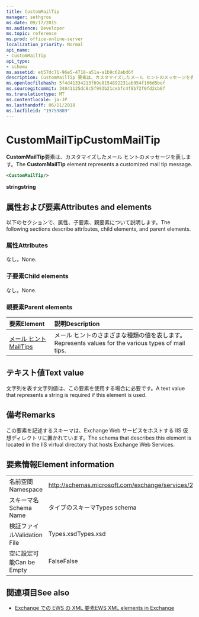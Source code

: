 ```yaml
---
title: CustomMailTip
manager: sethgros
ms.date: 09/17/2015
ms.audience: Developer
ms.topic: reference
ms.prod: office-online-server
localization_priority: Normal
api_name:
- CustomMailTip
api_type:
- schema
ms.assetid: eb57dc71-96e5-4718-a51a-a1b9c62abd6f
description: CustomMailTip 要素は、カスタマイズしたメール ヒントのメッセージを表します。
ms.openlocfilehash: 5f4d41334213f69e8154892231ab954f166d5bef
ms.sourcegitcommit: 34041125dc8c5f993b21cebfc4f8b72f0fd2cb6f
ms.translationtype: MT
ms.contentlocale: ja-JP
ms.lasthandoff: 06/11/2018
ms.locfileid: "19759889"
---
```

# <a name="custommailtip"></a><span data-ttu-id="87a47-103">CustomMailTip</span><span class="sxs-lookup"><span data-stu-id="87a47-103">CustomMailTip</span></span>

<span data-ttu-id="87a47-104">**CustomMailTip**要素は、カスタマイズしたメール ヒントのメッセージを表します。</span><span class="sxs-lookup"><span data-stu-id="87a47-104">The **CustomMailTip** element represents a customized mail tip message.</span></span> 
  
```XML
<CustomMailTip/>
```

 <span data-ttu-id="87a47-105">**string**</span><span class="sxs-lookup"><span data-stu-id="87a47-105">**string**</span></span>
## <a name="attributes-and-elements"></a><span data-ttu-id="87a47-106">属性および要素</span><span class="sxs-lookup"><span data-stu-id="87a47-106">Attributes and elements</span></span>

<span data-ttu-id="87a47-107">以下のセクションで、属性、子要素、親要素について説明します。</span><span class="sxs-lookup"><span data-stu-id="87a47-107">The following sections describe attributes, child elements, and parent elements.</span></span>
  
### <a name="attributes"></a><span data-ttu-id="87a47-108">属性</span><span class="sxs-lookup"><span data-stu-id="87a47-108">Attributes</span></span>

<span data-ttu-id="87a47-109">なし。</span><span class="sxs-lookup"><span data-stu-id="87a47-109">None.</span></span>
  
### <a name="child-elements"></a><span data-ttu-id="87a47-110">子要素</span><span class="sxs-lookup"><span data-stu-id="87a47-110">Child elements</span></span>

<span data-ttu-id="87a47-111">なし。</span><span class="sxs-lookup"><span data-stu-id="87a47-111">None.</span></span>
  
### <a name="parent-elements"></a><span data-ttu-id="87a47-112">親要素</span><span class="sxs-lookup"><span data-stu-id="87a47-112">Parent elements</span></span>

|<span data-ttu-id="87a47-113">**要素**</span><span class="sxs-lookup"><span data-stu-id="87a47-113">**Element**</span></span>|<span data-ttu-id="87a47-114">**説明**</span><span class="sxs-lookup"><span data-stu-id="87a47-114">**Description**</span></span>|
|:-----|:-----|
|[<span data-ttu-id="87a47-115">メール ヒント</span><span class="sxs-lookup"><span data-stu-id="87a47-115">MailTips</span></span>](mailtips.md) <br/> |<span data-ttu-id="87a47-116">メール ヒントのさまざまな種類の値を表します。</span><span class="sxs-lookup"><span data-stu-id="87a47-116">Represents values for the various types of mail tips.</span></span>  <br/> |
   
## <a name="text-value"></a><span data-ttu-id="87a47-117">テキスト値</span><span class="sxs-lookup"><span data-stu-id="87a47-117">Text value</span></span>

<span data-ttu-id="87a47-118">文字列を表す文字列値は、この要素を使用する場合に必要です。</span><span class="sxs-lookup"><span data-stu-id="87a47-118">A text value that represents a string is required if this element is used.</span></span>
  
## <a name="remarks"></a><span data-ttu-id="87a47-119">備考</span><span class="sxs-lookup"><span data-stu-id="87a47-119">Remarks</span></span>

<span data-ttu-id="87a47-120">この要素を記述するスキーマは、Exchange Web サービスをホストする IIS 仮想ディレクトリに置かれています。</span><span class="sxs-lookup"><span data-stu-id="87a47-120">The schema that describes this element is located in the IIS virtual directory that hosts Exchange Web Services.</span></span>
  
## <a name="element-information"></a><span data-ttu-id="87a47-121">要素情報</span><span class="sxs-lookup"><span data-stu-id="87a47-121">Element information</span></span>

|||
|:-----|:-----|
|<span data-ttu-id="87a47-122">名前空間</span><span class="sxs-lookup"><span data-stu-id="87a47-122">Namespace</span></span>  <br/> |http://schemas.microsoft.com/exchange/services/2006/types  <br/> |
|<span data-ttu-id="87a47-123">スキーマ名</span><span class="sxs-lookup"><span data-stu-id="87a47-123">Schema Name</span></span>  <br/> |<span data-ttu-id="87a47-124">タイプのスキーマ</span><span class="sxs-lookup"><span data-stu-id="87a47-124">Types schema</span></span>  <br/> |
|<span data-ttu-id="87a47-125">検証ファイル</span><span class="sxs-lookup"><span data-stu-id="87a47-125">Validation File</span></span>  <br/> |<span data-ttu-id="87a47-126">Types.xsd</span><span class="sxs-lookup"><span data-stu-id="87a47-126">Types.xsd</span></span>  <br/> |
|<span data-ttu-id="87a47-127">空に設定可能</span><span class="sxs-lookup"><span data-stu-id="87a47-127">Can be Empty</span></span>  <br/> |<span data-ttu-id="87a47-128">False</span><span class="sxs-lookup"><span data-stu-id="87a47-128">False</span></span>  <br/> |
   
## <a name="see-also"></a><span data-ttu-id="87a47-129">関連項目</span><span class="sxs-lookup"><span data-stu-id="87a47-129">See also</span></span>



- [<span data-ttu-id="87a47-130">Exchange での EWS の XML 要素</span><span class="sxs-lookup"><span data-stu-id="87a47-130">EWS XML elements in Exchange</span></span>](ews-xml-elements-in-exchange.md)


